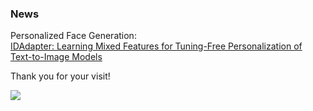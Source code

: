### News
Personalized Face Generation:  
[IDAdapter: Learning Mixed Features for Tuning-Free Personalization of Text-to-Image Models](https://arxiv.org/html/2403.13535v1)






Thank you for your visit!

![](http://profile-counter.glitch.me/anxiangsir/count.svg)

<!--
**anxiangsir/anxiangsir** is a ✨ _special_ ✨ repository because its `README.md` (this file) appears on your GitHub profile.

Here are some ideas to get you started:

- 🔭 I’m currently working on ...
- 🌱 I’m currently learning ...
- 👯 I’m looking to collaborate on ...
- 🤔 I’m looking for help with ...
- 💬 Ask me about ...
- 📫 How to reach me: ...
- 😄 Pronouns: ...
- ⚡ Fun fact: ...
-->
